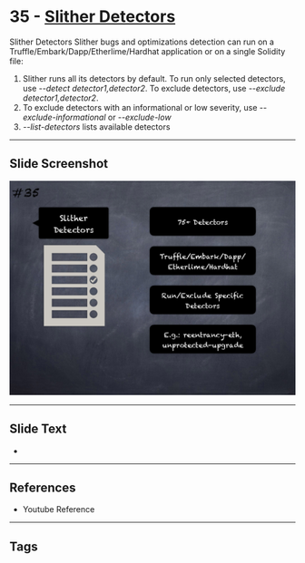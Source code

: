 
# 35 - [Slither Detectors](./Slither%20Detectors.md)

Slither Detectors Slither bugs and optimizations detection can run on a Truffle/Embark/Dapp/Etherlime/Hardhat application or on a single Solidity file:


1.  Slither runs all its detectors by default. To run only selected detectors, use _--detect detector1,detector2_. To exclude detectors, use _--exclude detector1,detector2_.
2.  To exclude detectors with an informational or low severity, use _--exclude-informational_ or _--exclude-low_
3.  _--list-detectors_ lists available detectors


___
## Slide Screenshot
![035.png](../../images/6.Audit%20Techniques%20and%20Tools%20101/035.png)
___
## Slide Text
- 
___
## References
- Youtube Reference
___
## Tags
